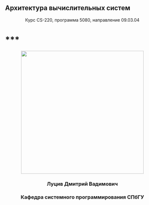 ﻿<h2>Архитектура вычислительных систем</h2>
<p style="text-align: center;">Курс CS-220, программа 5080, направление 09.03.04</p>
<h1 id="__slides-title__">***</h1>
<p style="text-align: center;"><img src="media/images/spbu-logo.svg" alt="" style="width: 400px;" /></p>
<h3 id="__slides-author__" style="text-align: center;">Луцив Дмитрий Вадимович</h3>
<h3 style="text-align: center;">Кафедра системного программирования СПбГУ</h3>
<!-- [PDF](?print-pdf) -->
